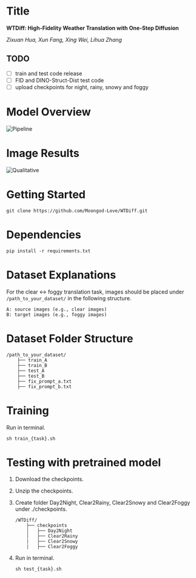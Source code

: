 # Title

**WTDiff: High-Fidelity Weather Translation with One-Step Diffusion**

*Zixuan Hua, Xun Fang, Xing Wei, Lihua Zhang*

## TODO

- [ ] train and test code release
- [ ] FID and DINO-Struct-Dist test code
- [ ] upload checkpoints for night, rainy, snowy and foggy

# Model Overview

![Pipeline](C:\Users\34110\Desktop\Pipeline.png)

# Image Results

![Qualitative](C:\Users\34110\Desktop\Qualitative.png)

# Getting Started

```
git clone https://github.com/Moongod-Love/WTDiff.git
```

# Dependencies

```
pip install -r requirements.txt
```

# Dataset Explanations

For the clear $\leftrightarrow$ foggy translation task, images should be placed under `/path_to_your_dataset/` in the following structure.

```
A: source images (e.g., clear images)
B: target images (e.g., foggy images)
```

# Dataset Folder Structure

```
/path_to_your_dataset/
    ├── train_A
    ├── train_B
    ├── test_A
    ├── test_B
    ├── fix_prompt_a.txt
    ├── fix_prompt_b.txt
```

# Training

Run in terminal.

```
sh train_{task}.sh
```

# Testing with pretrained model

1. Download the checkpoints.

2. Unzip the checkpoints.

3. Create folder Day2Night, Clear2Rainy, Clear2Snowy and Clear2Foggy under ./checkpoints.

   ```
   /WTDiff/
       ├── checkpoints
       │   ├── Day2Night
       │   ├── Clear2Rainy 
       |   ├── Clear2Snowy
       |   ├── Clear2Foggy
   ```

4. Run in terminal.

   ```
   sh test_{task}.sh
   ```

   